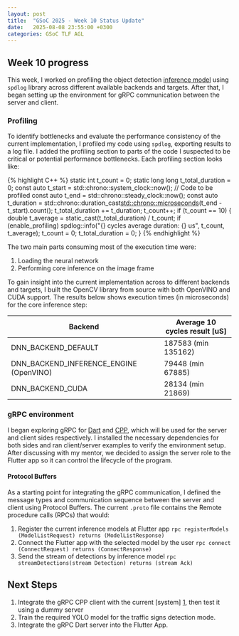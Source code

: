 ```yaml
---
layout: post
title:  "GSoC 2025 - Week 10 Status Update"
date:   2025-08-08 23:55:00 +0300
categories: GSoC TLF AGL 
---
```


## Week 10 progress

This week, I worked on profiling the object detection [inference model][1] using `spdlog` library across different 
available backends and targets. After that, I began setting up the environment for gRPC communication between the server and client.

### Profiling

To identify bottlenecks and evaluate the performance consistency of the current implementation, I profiled my code using 
`spdlog`, exporting results to a log file. I added the profiling section to parts of the code I suspected to be critical
or potential performance bottlenecks. 
Each profiling section looks like:

{% highlight C++ %}
static int t_count = 0;
static long long t_total_duration = 0;
const auto t_start = std::chrono::system_clock::now();
// Code to be profiled
const auto t_end = std::chrono::steady_clock::now();
const auto t_duration = std::chrono::duration_cast<std::chrono::microseconds>(t_end - t_start).count();
t_total_duration += t_duration;
t_count++;
if (t_count == 10) {
    double t_average = static_cast<double>(t_total_duration) / t_count;
    if (enable_profiling) spdlog::info("{} cycles average duration: {} us", t_count, t_average);
    t_count = 0;
    t_total_duration = 0;
}
{% endhighlight %}

The two main parts consuming most of the execution time were:
1. Loading the neural network
2. Performing core inference on the image frame 

To gain insight into the current implementation across to different backends and targets, I built the OpenCV library from 
source with both OpenVINO and CUDA support. The results below shows execution times (in microseconds) for the core 
inference step:

| Backend                                 | Average 10 cycles result [uS] |
|-----------------------------------------|-------------------------------|
| DNN_BACKEND_DEFAULT                     | 187583 (min 135162)           |
| DNN_BACKEND_INFERENCE_ENGINE (OpenVINO) | 79448 (min 67885)             |
| DNN_BACKEND_CUDA                        | 28134 (min 21869)             |


### gRPC environment

I began exploring gRPC for [Dart][2] and [CPP][3], which will be used for the server and client sides respectively.
I installed the necessary dependencies for both sides and ran client/server examples to verify the environment setup.
After discussing with my mentor, we decided to assign the server role to the Flutter app so it can control the lifecycle
of the program. 

#### Protocol Buffers

As a starting point for integrating the gRPC communication, I defined the message types and communication sequence 
between the server and client using Protocol Buffers. The current `.proto` file contains the Remote procedure calls (RPCs) 
that would:
1. Register the current inference models at Flutter app `rpc registerModels (ModelListRequest) returns (ModelListResponse)`
2. Connect the Flutter app with the selected model by the user `rpc connect (ConnectRequest) returns (ConnectResponse)`
3. Send the stream of detections by inference model `rpc streamDetections(stream Detection) returns (stream Ack)`


## Next Steps
1. Integrate the gRPC CPP client with the current [system] [1], then test it using a dummy server
2. Train the required YOLO model for the traffic signs detection mode.
3. Integrate the gRPC Dart server into the Flutter App.

[1]: https://github.com/AElkenawy/cam_infer_models/
[2]: https://grpc.io/docs/languages/dart/quickstart/
[3]: https://grpc.io/docs/languages/cpp/quickstart/